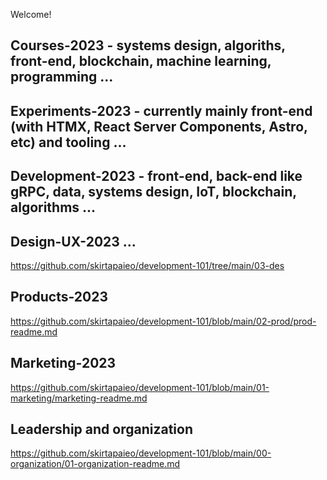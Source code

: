 Welcome!

## Courses-2023 - systems design, algoriths, front-end, blockchain, machine learning, programming ...

## Experiments-2023 - currently mainly front-end (with HTMX, React Server Components, Astro, etc) and tooling ...

## Development-2023 - front-end, back-end like gRPC, data, systems design, IoT, blockchain, algorithms ...

## Design-UX-2023 ...

https://github.com/skirtapaieo/development-101/tree/main/03-des

## Products-2023

https://github.com/skirtapaieo/development-101/blob/main/02-prod/prod-readme.md

## Marketing-2023

https://github.com/skirtapaieo/development-101/blob/main/01-marketing/marketing-readme.md

## Leadership and organization

https://github.com/skirtapaieo/development-101/blob/main/00-organization/01-organization-readme.md
